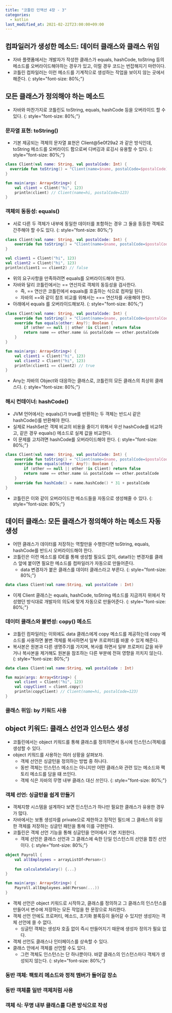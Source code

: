 ```yaml
---
title: "코틀린 인액션 4장 - 3"
categories: 
  - kotlin
last_modified_at: 2021-02-22T23:00:00+09:00
---
```


## 컴파일러가 생성한 메소드: 데이터 클래스와 클래스 위임
- 자바 플랫폼에서는 개발자가 작성한 클래스가 equals, hashCode, toString 등의 메소드를 오버라이드해야하는 경우가 있고,
이럴 경우 코드는 번잡해지기 마련이다.
- 코틀린 컴파일러는 이런 메소드를 기계적으로 생성하는 작업을 보이지 않는 곳에서 해준다.
{: style="font-size: 80%;"}
  
## 모든 클래스가 정의해야 하는 메소드
- 자바와 마찬가지로 코틀린도 toString, equals, hashCode 등을 오버라이드 할 수 있다.
{: style="font-size: 80%;"}
### 문자열 표현: toString()
- 기본 제공되는 객체의 문자열 표현은 Client@5e0f29a2 과 같은 방식인데, toString 메소드를 오버라이드 함으로써 디버깅과 로깅시 유용할 수 있다.
{: style="font-size: 80%;"}

```kotlin
class Client(val name: String, val postalCode: Int) {
  override fun toString() = "Client(name=$name, postalCode=$postalCode)"
}

fun main(args: Array<String>) {
    val client = Client("hi", 123)
    println(client) // Client(name=hi, postalCode=123)
}
```

### 객체의 동등성: equals()
- 서로 다른 두 객체가 내부에 동일한 데이터를 포함하는 경우 그 둘을 동등한 객체로 간주해야 할 수도 있다.
{: style="font-size: 80%;"}
  
```kotlin
class Client(val name: String, val postalCode: Int) {
    override fun toString() = "Client(name=$name, postalCode=$postalCode)"
}

val client1 = Client("hi", 123)
val client2 = Client("hi", 123)
println(client1 == client2) // false
```

- 위의 요구사항을 만족하려면 equals를 오버라이드해야 한다.
- 자바와 달리 코틀린에서는 == 연산자로 객체의 동등성을 검사한다.
    - 즉, == 연산은 코틀린에서 equals를 호출하는 식으로 컴파일 된다.
    - 자바의 ==와 같이 참조 비교를 위해서는 === 연산자를 사용해야 한다.
- 아래에서 equals 를 오버라이드해보자.
{: style="font-size: 80%;"}

```kotlin
class Client(val name: String, val postalCode: Int) {
    override fun toString() = "Client(name=$name, postalCode=$postalCode)"
    override fun equals(other: Any?): Boolean {
        if (other == null || other !is Client) return false
        return name == other.name && postalCode == other.postalCode
    }
}

fun main(args: Array<String>) {
    val client1 = Client("hi", 123)
    val client2 = Client("hi", 123)
    println(client1 == client2) // true
}
```

- Any는 자바의 Object와 대응하는 클래스로, 코틀린의 모든 클래스의 최상위 클래스다.
{: style="font-size: 80%;"}
  
### 해시 컨테이너: hashCode()
- JVM 언어에서는 equals()가 true를 반환하는 두 객체는 반드시 같은 hashCode()를 반환해야 한다.
- 실제로 HashSet은 객체 비교의 비용을 줄이기 위해서 우선 hashCode를 비교하고, 같은 경우 equals() 메소드로 실제 값을 비교한다.
- 이 문제를 고치려면 hashCode를 오버라이드해야 한다.
{: style="font-size: 80%;"}

```kotlin
class Client(val name: String, val postalCode: Int) {
    override fun toString() = "Client(name=$name, postalCode=$postalCode)"
    override fun equals(other: Any?): Boolean {
        if (other == null || other !is Client) return false
        return name == other.name && postalCode == other.postalCode
    }
    override fun hashCode() = name.hashCode() * 31 + postalCode
}
```

- 코틀린은 이와 같이 오버라이드한 메소드들을 자동으로 생성해줄 수 있다.
{: style="font-size: 80%;"}
  
## 데이터 클래스: 모든 클래스가 정의해야 하는 메소드 자동 생성
- 어떤 클래스가 데이터를 저장하는 역할만을 수행한다면 toString, equals, hashCode를 반드시 오버라이드해야 한다.
- 코틀린은 이런 메소드를 IDE를 통해 생성할 필요도 없이, data라는 변경자를 클래스 앞에 붙이면 필요한 메소드를 컴파일러가 자동으로 만들어준다.
    - data 변경자가 붙은 클래스를 데이터 클래스라고 부른다.
{: style="font-size: 80%;"}
      
```kotlin
data class Client(val name:String, val postalCode : Int)
```

- 이제 Client 클래스는 equals, hashCode, toString 메소드를 지금까지 위에서 작성했던 방식대로 개발자의 의도에 맞게 자동으로 만들어준다.
{: style="font-size: 80%;"}
  
### 데이터 클래스와 불변성: copy() 메소드
- 코틀린 컴파일러는 이외에도 data 클래스에게 copy 메소드를 제공하는데 copy 메소드를 사용하면 불변 객체를 복사하면서 일부 프로퍼티를 바꿀 수 있게 해준다.
- 복사본은 원본과 다른 생명주기를 가지며, 복사를 하면서 일부 프로퍼티 값을 바꾸거나 복사본을 제거해도 원본을 참조하는 다른 부분에 전혀 영향을 끼치지 않는다.
{: style="font-size: 80%;"}

```kotlin
data class Client(val name:String, val postalCode : Int)

fun main(args: Array<String>) {
    val client = Client("hi", 123)
    val copyClient = client.copy()
    println(copyClient) // Client(name=hi, postalCode=123)
}
```

### 클래스 위임: by 키워드 사용

## object 키워드: 클래스 선언과 인스턴스 생성
- 코틀린에서는 object 키워드를 통해 클래스를 정의하면서 동시에 인스턴스(객체)를 생성할 수 있다.
- object 키워드를 사용하는 여러 상황을 살펴보자.
    - 객체 선언은 싱글턴을 정의하는 방법 중 하나다.
    - 동반 객체는 인스턴스 메소드는 아니지만 어떤 클래스와 관련 있는 메소드와 팩토리 메소드를 담을 떄 쓰인다.
    - 객체 식은 자바의 무명 내부 클래스 대신 쓰인다.
{: style="font-size: 80%;"}
      
### 객체 선언: 싱글턴을 쉽게 만들기
- 객체지향 시스템을 설계하다 보면 인스턴스가 하나만 필요한 클래스가 유용한 경우가 많다.
- 자바에서는 보통 생성자를 private으로 제한하고 정적인 필드에 그 클래스의 유일한 객체를 저장하는 싱글턴 패턴을 통해 이를 구현한다.
- 코틀린은 객체 선언 기능을 통해 싱글턴을 언어에서 기본 지원한다.
    - 객체 선언은 클래스 선언과 그 클래스에 속한 단일 인스턴스의 선언을 합친 선언이다.
{: style="font-size: 80%;"}

```kotlin
object Payroll {
    val allEmployees = arrayListOf<Person>()
    
    fun calculateSalary() {...}
}

fun main(args: Array<String>) {
    Payroll.allEmployees.add(Person(...))
}
```

- 객체 선언은 object 키워드로 시작하고, 클래스를 정의하고 그 클래스의 인스턴스를 만들어서 변수에 저장하는 모든 작업을 한 문장으로 처리한다.
- 객체 선언 안에도 프로퍼티, 메소드, 초기화 블록등이 들어갈 수 있지만 생성자는 객체 선언에 쓸 수 없다.
    - 싱글턴 객체는 생성자 호출 없이 즉시 만들어지기 때문에 생성자 정의가 필요 없다.
- 객체 선언도 클래스나 인터페이스를 상속할 수 있다.
- 클래스 안에서 객체를 선언할 수도 있다.
    - 그런 객체도 인스턴스는 단 하나뿐이다. 바깥 클래스의 인스턴스마다 객체가 생성되지 않는다.
{: style="font-size: 80%;"}
      
### 동반 객체: 팩토리 메소드와 정적 멤버가 들어갈 장소

### 동반 객체를 일반 객체처럼 사용

### 객체 식: 무명 내부 클래스를 다른 방식으로 작성